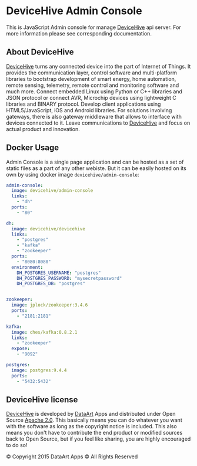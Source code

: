 DeviceHive Admin Console
=======================================

[DeviceHive]: http://devicehive.com "DeviceHive framework"
[DataArt]: http://dataart.com "DataArt"

This is JavaScript Admin console for manage [DeviceHive] api server.
For more information please see corresponding documentation.


About DeviceHive
----------------

[DeviceHive] turns any connected device into the part of Internet of Things.
It provides the communication layer, control software and multi-platform
libraries to bootstrap development of smart energy, home automation, remote
sensing, telemetry, remote control and monitoring software and much more.
Connect embedded Linux using Python or C++ libraries and JSON protocol or
connect AVR, Microchip devices using lightweight C libraries and BINARY
protocol. Develop client applications using HTML5/JavaScript, iOS and Android
libraries. For solutions involving gateways, there is also gateway middleware
that allows to interface with devices connected to it. Leave communications
to [DeviceHive] and focus on actual product and innovation.

Docker Usage
------------------
Admin Console is a single page application and can be hosted as a set of static files as a part of any other webiste. 
But it can be easily hosted on its own by using docker image `devicehive/admin-console`:
```yml
admin-console:
  image: devicehive/admin-console
  links:
    - "dh"
  ports:
    - "80"

dh:
  image: devicehive/devicehive
  links:
    - "postgres"
    - "kafka"
    - "zookeeper"
  ports:
    - "8080:8080"
  environment:
    DH_POSTGRES_USERNAME: "postgres"
    DH_POSTGRES_PASSWORD: "mysecretpassword"
    DH_POSTGRES_DB: "postgres"


zookeeper:
  image: jplock/zookeeper:3.4.6
  ports:
    - "2181:2181"

kafka:
  image: ches/kafka:0.8.2.1
  links:
    - "zookeeper"
  expose:
    - "9092"

postgres:
  image: postgres:9.4.4
  ports:
    - "5432:5432"
```


DeviceHive license
------------------

[DeviceHive] is developed by [DataArt] Apps and distributed under Open Source
[Apache 2.0](https://en.wikipedia.org/wiki/Apache_License). This basically means
you can do whatever you want with the software as long as the copyright notice
is included. This also means you don't have to contribute the end product or
modified sources back to Open Source, but if you feel like sharing, you are
highly encouraged to do so!

&copy; Copyright 2015 DataArt Apps &copy; All Rights Reserved

